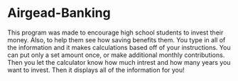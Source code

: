 # Airgead-Banking

This program was made to encourage high school students to invest their money. Also, to help them see how saving benefits them. You type in all of the information and it makes calculations based off of your instructions. You can put only a set amount once, or make additional monthly contributions. Then you let the calculator know how much intrest and how many years you want to invest. Then it displays all of the information for you!
